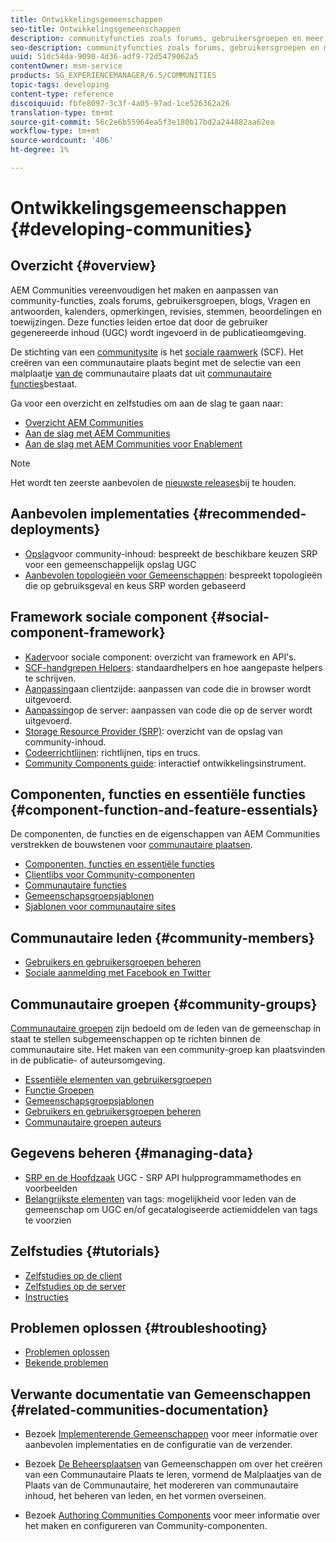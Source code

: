```yaml
---
title: Ontwikkelingsgemeenschappen
seo-title: Ontwikkelingsgemeenschappen
description: communityfuncties zoals forums, gebruikersgroepen en meer maken en aanpassen
seo-description: communityfuncties zoals forums, gebruikersgroepen en meer maken en aanpassen
uuid: 51dc54da-9090-4d36-adf9-72d5479062a5
contentOwner: msm-service
products: SG_EXPERIENCEMANAGER/6.5/COMMUNITIES
topic-tags: developing
content-type: reference
discoiquuid: fbfe8097-3c3f-4a05-97ad-1ce526362a26
translation-type: tm+mt
source-git-commit: 56c2e6b55964ea5f3e180b17bd2a244882aa62ea
workflow-type: tm+mt
source-wordcount: '406'
ht-degree: 1%

---
```



# Ontwikkelingsgemeenschappen  {#developing-communities}

## Overzicht {#overview}

AEM Communities vereenvoudigen het maken en aanpassen van community-functies, zoals forums, gebruikersgroepen, blogs, Vragen en antwoorden, kalenders, opmerkingen, revisies, stemmen, beoordelingen en toewijzingen. Deze functies leiden ertoe dat door de gebruiker gegenereerde inhoud (UGC) wordt ingevoerd in de publicatieomgeving.

De stichting van een [communitysite](overview.md#communitiessites) is het [sociale raamwerk](scf.md) (SCF). Het creëren van een communautaire plaats begint met de selectie van een malplaatje [van de](sites-console.md) communautaire plaats dat uit [communautaire functies](functions.md)bestaat.

Ga voor een overzicht en zelfstudies om aan de slag te gaan naar:

* [Overzicht AEM Communities](overview.md)
* [Aan de slag met AEM Communities](getting-started.md)
* [Aan de slag met AEM Communities voor Enablement](getting-started-enablement.md)

>[!NOTE]
> 
>Het wordt ten zeerste aanbevolen de [nieuwste releases](deploy-communities.md#latest-releases)bij te houden.


## Aanbevolen implementaties {#recommended-deployments}

* [Opslag](working-with-srp.md)voor community-inhoud: bespreekt de beschikbare keuzen SRP voor een gemeenschappelijk opslag UGC
* [Aanbevolen topologieën voor Gemeenschappen](topologies.md): bespreekt topologieën die op gebruiksgeval en keus SRP worden gebaseerd

## Framework sociale component {#social-component-framework}

* [Kader](scf.md)voor sociale component: overzicht van framework en API&#39;s.
* [SCF-handgrepen Helpers](handlebars-helpers.md): standaardhelpers en hoe aangepaste helpers te schrijven.
* [Aanpassing](client-customize.md)aan clientzijde: aanpassen van code die in browser wordt uitgevoerd.
* [Aanpassing](server-customize.md)op de server: aanpassen van code die op de server wordt uitgevoerd.
* [Storage Resource Provider (SRP)](srp.md): overzicht van de opslag van community-inhoud.
* [Codeerrichtlijnen](code-guide.md): richtlijnen, tips en trucs.
* [Community Components guide](components-guide.md): interactief ontwikkelingsinstrument.

## Componenten, functies en essentiële functies {#component-function-and-feature-essentials}

De componenten, de functies en de eigenschappen van AEM Communities verstrekken de bouwstenen voor [communautaire plaatsen](sites-console.md).

* [Componenten, functies en essentiële functies](essentials.md)
* [Clientlibs voor Community-componenten](clientlibs.md)
* [Communautaire functies](functions.md)
* [Gemeenschapsgroepsjablonen](tools-groups.md)
* [Sjablonen voor communautaire sites](sites.md)

## Communautaire leden {#community-members}

* [Gebruikers en gebruikersgroepen beheren](users.md)
* [Sociale aanmelding met Facebook en Twitter](social-login.md)

## Communautaire groepen {#community-groups}

[Communautaire groepen](overview.md#communitygroups) zijn bedoeld om de leden van de gemeenschap in staat te stellen subgemeenschappen op te richten binnen de communautaire site. Het maken van een community-groep kan plaatsvinden in de publicatie- of auteursomgeving.

* [Essentiële elementen van gebruikersgroepen](essentials-groups.md)
* [Functie Groepen](functions.md#groups-function)
* [Gemeenschapsgroepsjablonen](tools-groups.md)
* [Gebruikers en gebruikersgroepen beheren](users.md)
* [Communautaire groepen auteurs](creating-groups.md)

## Gegevens beheren {#managing-data}

* [SRP en de Hoofdzaak](srp-and-ugc.md) UGC - SRP API hulpprogrammamethodes en voorbeelden
* [Belangrijkste elementen](tag.md) van tags: mogelijkheid voor leden van de gemeenschap om UGC en/of gecatalogiseerde actiemiddelen van tags te voorzien

## Zelfstudies {#tutorials}

* [Zelfstudies op de client](tutorials.md#client-side-customization)
* [Zelfstudies op de server](tutorials.md#server-side-customization)
* [Instructies](tutorials.md#how-to-instructions)

## Problemen oplossen {#troubleshooting}

* [Problemen oplossen](troubleshooting.md)
* [Bekende problemen](/help/release-notes/known-issues.md)

## Verwante documentatie van Gemeenschappen {#related-communities-documentation}

* Bezoek [Implementerende Gemeenschappen](deploy-communities.md) voor meer informatie over aanbevolen implementaties en de configuratie van de verzender.

* Bezoek [De Beheersplaatsen](administer-landing.md) van Gemeenschappen om over het creëren van een Communautaire Plaats te leren, vormend de Malplaatjes van de Plaats van de Communautaire, het modereren van communautaire inhoud, het beheren van leden, en het vormen overseinen.

* Bezoek [Authoring Communities Components](author-communities.md) voor meer informatie over het maken en configureren van Community-componenten.

